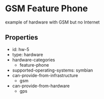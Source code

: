 # GSM Feature Phone
example of hardware with GSM but no Internet

## Properties

- id: hw-5
- type: hardware
- hardware-categories
  - feature-phone
- supported-operating-systems: symbian
- can-provide-from-infrastructure
  - gsm
- can-provide-from-hardware
  - gps
